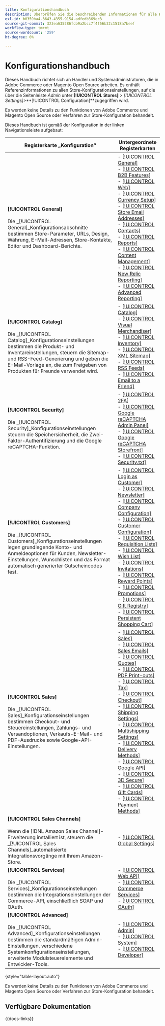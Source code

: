 ```yaml
---
title: Konfigurationshandbuch
description: Überprüfen Sie die beschreibenden Informationen für alle Konfigurationseinstellungen des Commerce Admin Store, die durch die Konfigurationsregisterkarten, -seiten und -abschnitte organisiert sind.
exl-id: b0359ba4-3643-4355-9154-adfedb369ec3
source-git-commit: 323ea635286fcb9a2bcc7f4f56b32c1518a7beef
workflow-type: tm+mt
source-wordcount: '259'
ht-degree: 0%

---
```


# Konfigurationshandbuch

Dieses Handbuch richtet sich an Händler und Systemadministratoren, die in Adobe Commerce oder Magento Open Source arbeiten. Es enthält Referenzinformationen zu allen Store-Konfigurationseinstellungen, auf die über die Seitenleiste _Admin_ unter **[!UICONTROL Stores]** > _[!UICONTROL Settings]_>**[!UICONTROL Configuration]**zugegriffen wird.

Es werden keine Details zu den Funktionen von Adobe Commerce und Magento Open Source oder Verfahren zur Store-Konfiguration behandelt.

Dieses Handbuch ist gemäß der Konfiguration in der linken Navigationsleiste aufgebaut:

| Registerkarte „Konfiguration“ | Untergeordnete Registerkarten |
| ----------------- | ---------- |
| **[!UICONTROL General]** <br/><br/>Die _[!UICONTROL General]_Konfigurationsabschnitte bestimmen Store-Parameter, URLs, Design, Währung, E-Mail-Adressen, Store-Kontakte, Editor und Dashboard-Berichte. | - [[!UICONTROL General]](./general/general.md)<br>- [[!UICONTROL B2B Features]](./general/b2b-features.md)<br>- [[!UICONTROL Web]](./general/web.md)<br>- [[!UICONTROL Currency Setup]](./general/currency-setup.md)<br>- [[!UICONTROL Store Email Addresses]](./general/store-email-addresses.md)<br>- [[!UICONTROL Contacts]](./general/contacts.md)<br>- [[!UICONTROL Reports]](./general/reports.md)<br>- [[!UICONTROL Content Management]](./general/content-management.md)<br>- [[!UICONTROL New Relic Reporting]](./general/new-relic-reporting.md)<br>- [[!UICONTROL Advanced Reporting]](./general/advanced-reporting.md) |
| **[!UICONTROL Catalog]** <br/><br/>Die _[!UICONTROL Catalog]_Konfigurationseinstellungen bestimmen die Produkt- und Inventareinstellungen, steuern die Sitemap- und RSS-Feed-Generierung und geben die E-Mail-Vorlage an, die zum Freigeben von Produkten für Freunde verwendet wird. | - [[!UICONTROL Catalog]](./catalog/catalog.md)<br>- [[!UICONTROL Visual Merchandiser]](./catalog/visual-merchandiser.md)<br>- [[!UICONTROL Inventory]](./catalog/inventory.md)<br>- [[!UICONTROL XML Sitemap]](./catalog/xml-sitemap.md)<br>- [[!UICONTROL RSS Feeds]](./catalog/rss-feeds.md)<br>- [[!UICONTROL Email to a Friend]](./catalog/email-to-a-friend.md) |
| **[!UICONTROL Security]** <br/><br/>Die _[!UICONTROL Security]_Konfigurationseinstellungen steuern die Speichersicherheit, die Zwei-Faktor-Authentifizierung und die Google reCAPTCHA-Funktion. | - [[!UICONTROL 2FA]](./security/2fa.md)<br>- [[!UICONTROL Google reCAPTCHA Admin Panel]](./security/google-recaptcha-admin.md)<br>- [[!UICONTROL Google reCAPTCHA Storefront]](./security/google-recaptcha-storefront.md)<br>- [[!UICONTROL Security.txt]](./security/security-txt.md) |
| **[!UICONTROL Customers]** <br/><br/>Die _[!UICONTROL Customers]_Konfigurationseinstellungen legen grundlegende Konto- und Anmeldeoptionen für Kunden, Newsletter-Einstellungen, Wunschlisten und das Format automatisch generierter Gutscheincodes fest. | - [[!UICONTROL Login as Customer]](./customers/login-as-customer.md)<br>- [[!UICONTROL Newsletter]](./customers/newsletter.md)<br>- [[!UICONTROL Company Configuration]](./customers/company-configuration.md)<br>- [[!UICONTROL Customer Configuration]](./customers/customer-configuration.md)<br>- [[!UICONTROL Requisition Lists]](./customers/requisition-lists.md)<br>- [[!UICONTROL Wish List]](./customers/wishlist.md)<br>- [[!UICONTROL Invitations]](./customers/invitations.md)<br>- [[!UICONTROL Reward Points]](./customers/reward-points.md)<br>- [[!UICONTROL Promotions]](./customers/promotions.md)<br>- [[!UICONTROL Gift Registry]](./customers/gift-registry.md)<br>- [[!UICONTROL Persistent Shopping Cart]](./customers/persistent-shopping-cart.md) |
| **[!UICONTROL Sales]** <br/><br/>Die _[!UICONTROL Sales]_Konfigurationseinstellungen bestimmen Checkout- und Steuereinstellungen, Zahlungs- und Versandoptionen, Verkaufs-E-Mail- und PDF-Ausdrucke sowie Google-API-Einstellungen. | - [[!UICONTROL Sales]](./sales/sales.md)<br>- [[!UICONTROL Sales Emails]](./sales/sales-emails.md)<br>- [[!UICONTROL Quotes]](./sales/quotes.md)<br>- [[!UICONTROL PDF Print-outs]](./sales/pdf-print-outs.md)<br>- [[!UICONTROL Tax]](./sales/tax.md)<br>- [[!UICONTROL Checkout]](./sales/checkout.md)<br>- [[!UICONTROL Shipping Settings]](./sales/shipping-settings.md)<br>- [[!UICONTROL Multishipping Settings]](./sales/multishipping-settings.md)<br>- [[!UICONTROL Delivery Methods]](./sales/delivery-methods.md)<br>- [[!UICONTROL Google API]](./sales/google-api.md)<br>- [[!UICONTROL 3D Secure]](./sales/3d-secure.md)<br>- [[!UICONTROL Gift Cards]](./sales/gift-cards.md)<br>- [[!UICONTROL Payment Methods]](./sales/payment-methods.md) |
| **[!UICONTROL Sales Channels]** <br/><br/>Wenn die [!DNL Amazon Sales Channel]-Erweiterung installiert ist, steuern die _[!UICONTROL Sales Channels]_automatisierte Integrationsvorgänge mit Ihrem Amazon-Store. | - [[!UICONTROL Global Settings]](sales-channels.md) |
| **[!UICONTROL Services]** <br/><br/>Die _[!UICONTROL Services]_Konfigurationseinstellungen bestimmen die Integrationseinstellungen der Commerce-API, einschließlich SOAP und OAuth. | - [[!UICONTROL Web API]](./services/magento-web-api.md)<br>- [[!UICONTROL Commerce Services]](./services/saas.md)<br>- [[!UICONTROL OAuth]](./services/oauth.md) |
| **[!UICONTROL Advanced]** <br/><br/>Die _[!UICONTROL Advanced]_Konfigurationseinstellungen bestimmen die standardmäßigen Admin-Einstellungen, verschiedene Systemkonfigurationseinstellungen, erweiterte Modulsteuerelemente und Entwickler-Tools. | - [[!UICONTROL Admin]](./advanced/admin.md)<br>- [[!UICONTROL System]](./advanced/system.md)<br>- [[!UICONTROL Developer]](./advanced/developer.md) |

{style="table-layout:auto"}

Es werden keine Details zu den Funktionen von Adobe Commerce und Magento Open Source oder Verfahren zur Store-Konfiguration behandelt.

## Verfügbare Dokumentation

{{docs-links}}
